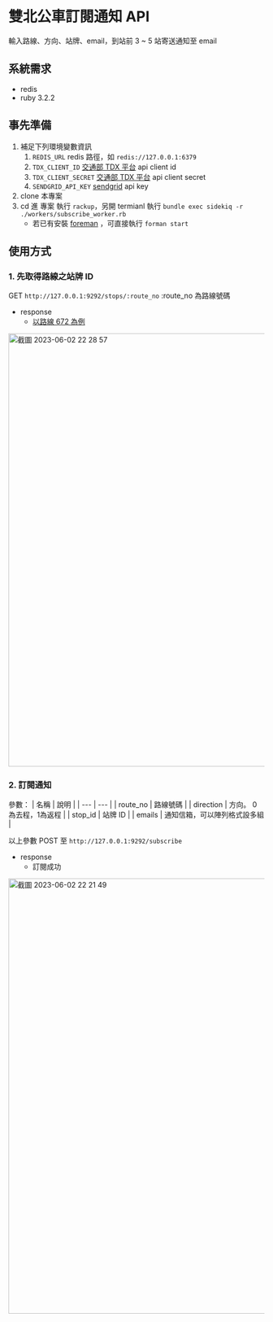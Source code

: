 # 雙北公車訂閱通知 API
輸入路線、方向、站牌、email，到站前 3 ~ 5 站寄送通知至 email

## 系統需求
- redis
- ruby 3.2.2

## 事先準備
1. 補足下列環境變數資訊
   1. `REDIS_URL` redis 路徑，如 `redis://127.0.0.1:6379`
   2. `TDX_CLIENT_ID` [交通部 TDX 平台](https://tdx.transportdata.tw/) api client id
   3. `TDX_CLIENT_SECRET` [交通部 TDX 平台](https://tdx.transportdata.tw/) api client secret
   4. `SENDGRID_API_KEY` [sendgrid](https://app.sendgrid.com/) api key
2. clone 本專案
3. cd 進 專案 執行 `rackup`，另開 termianl 執行 `bundle exec sidekiq -r ./workers/subscribe_worker.rb`
   - 若已有安裝 [foreman](https://github.com/ddollar/foreman) ，可直接執行 `forman start`

## 使用方式

### 1. 先取得路線之站牌 ID

   GET `http://127.0.0.1:9292/stops/:route_no` :route_no 為路線號碼
   - response
      -  [以路線 672 為例](https://github.com/cellvinchung/bus_subscription/blob/master/example/stops.json)
   <img width="852" alt="截圖 2023-06-02 22 28 57" src="https://github.com/cellvinchung/bus_subscription/assets/5347394/4176e5f5-eb8f-45f8-8d5c-1e7565928aec">



### 2. 訂閱通知

   參數：
      | 名稱 | 說明 |
      | --- | --- |
      | route_no | 路線號碼 |
      | direction | 方向。 0 為去程，1為返程 |
      | stop_id | 站牌 ID |
      | emails | 通知信箱，可以陣列格式設多組 |

   以上參數 POST 至 `http://127.0.0.1:9292/subscribe`

   - response 
      - 訂閱成功  

   <img width="856" alt="截圖 2023-06-02 22 21 49" src="https://github.com/cellvinchung/bus_subscription/assets/5347394/ac023582-64f6-4294-b0fa-894fa8d3d48d">

